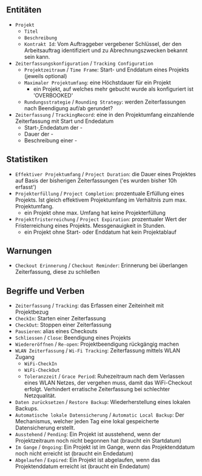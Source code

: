 Entitäten
----------

* `Projekt`
    * `Titel`
    * `Beschreibung`
    * `Kontrakt Id`: Vom Auftraggeber vergebener Schlüssel, der den Arbeitsauftrag identifiziert und zu Abrechnungszwecken bekannt sein kann.
* `Zeiterfassungskonfiguration` / `Tracking Configuration`
    * `Projektzeitraum` / `Time Frame`: Start- und Enddatum eines Projekts (jeweils optional)
    * `Maximaler Projektumfang`: eine Höchstdauer für ein Projekt
        * ein Projekt, auf welches mehr gebucht wurde als konfiguriert ist 'OVERBOOKED'
    * `Rundungsstrategie` / `Rounding Strategy`: werden Zeiterfassungen nach Beendigung auf/ab gerundet?
* `Zeiterfassung` / `TrackingRecord`: eine in den Projektumfang einzahlende Zeiterfassung mit Start und Endedatum
    * Start-,Endedatum der -
    * Dauer der -
    * Beschreibung einer -
    
Statistiken
-----------

* `Effektiver Projektumfang` / `Project Duration`: die Dauer eines Projektes auf Basis der bisherigen Zeiterfassungen ('es wurden bisher 10h erfasst')
* `Projekterfüllung` / `Project Completion`: prozentuale Erfüllung eines Projekts. Ist gleich effektivem Projektumfang im Verhältnis zum max. Projektumfang.
    * ein Projekt ohne max. Umfang hat keine Projekterfüllung
* `Projektfristerreichung` / `Project Expiration`: prozentualer Wert der Fristerreichung eines Projekts. Messgenauigkeit in Stunden.
    * ein Projekt ohne Start- oder Enddatum hat kein Projektablauf

Warnungen
---------

* `Checkout Erinnerung` / `Checkout Reminder`: Erinnerung bei überlangen Zeiterfassung, diese zu schließen

Begriffe und Verben
------

* `Zeiterfassung` / `Tracking`: das Erfassen einer Zeiteinheit mit Projektbezug
* `CheckIn`: Starten einer Zeiterfassung
* `CheckOut`: Stoppen einer Zeiterfassung
* `Pausieren`: alias eines Checkouts
* `Schliessen` / `Close`: Beendigung eines Projekts
* `Wiedereröffnen` / `Re-open`: Projektbeendigung rückgängig machen
* `WLAN Zeiterfassung` / `Wi-Fi Tracking`: Zeiterfassung mittels WLAN Zugang
    * `WiFi-CheckIn`
    * `WiFi-CheckOut`
    * `Toleranzzeit` / `Grace Period`: Ruhezeitraum nach dem Verlassen eines WLAN Netzes, der vergehen muss, damit das WiFi-Checkout erfolgt. Verhindert erratische Zeiterfassung bei schlechter Netzqualität.
* `Daten zurücksetzen` / `Restore Backup`: Wiederherstellung eines lokalen Backups.
* `Automatische lokale Datensicherung` / `Automatic Local Backup`: Der Mechanismus, welcher jeden Tag eine lokal gespeicherte Datensicherung erstellt.
* `Ausstehend` / `Pending`: Ein Projekt ist ausstehend, wenn der Projektzeitraum noch nicht begonnen hat (braucht ein Startdatum)
* `Im Gange` / `Ongoing`: Ein Projekt ist im Gange, wenn das Projektenddatum noch nicht erreicht ist (braucht ein Endedatum)
* `Abgelaufen` / `Expired`: Ein Projekt ist abgelaufen, wenn das Projektenddatum erreicht ist (braucht ein Endedatum)

